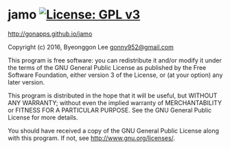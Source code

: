 # jamo [![License: GPL v3](https://img.shields.io/badge/License-GPL%20v3-blue.svg)](https://www.gnu.org/licenses/gpl-3.0)
http://gonapps.github.io/jamo<br/>

Copyright (c) 2016, Byeonggon Lee gonny952@gmail.com

This program is free software: you can redistribute it and/or modify it under the terms of the GNU General Public License as published by the Free Software Foundation, either version 3 of the License, or (at your option) any later version.

This program is distributed in the hope that it will be useful, but WITHOUT ANY WARRANTY; without even the implied warranty of MERCHANTABILITY or FITNESS FOR A PARTICULAR PURPOSE. See the GNU General Public License for more details. 

You should have received a copy of the GNU General Public License along with this program. If not, see http://www.gnu.org/licenses/.
